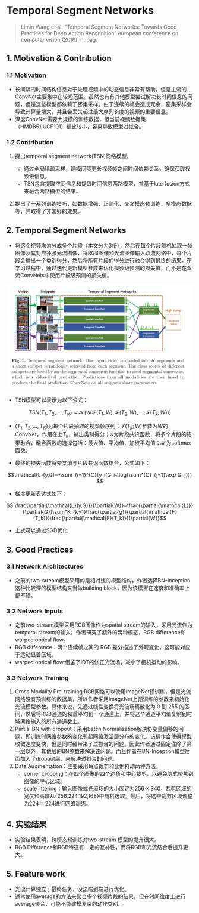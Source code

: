 # Temporal Segment Networks

> Limin Wang et al. “Temporal Segment Networks: Towards Good Practices for Deep Action Recognition” european conference on computer vision (2016): n. pag.

## 1. Motivation & Contribution

### 1.1 Motivation

- 长间隔的时间结构信息对于处理视频中的动态信息非常有帮助，但是主流的ConvNet主要集中在较短范围。虽然也有有其他模型尝试解决长时间信息的问题，但是这些模型都依赖于密集采样。由于连续的帧会造成冗余，密集采样会导致计算量增大，并且会丢失超过最大序列长度的视频的重要信息。
- 深度ConvNet需要大规模的训练数据，但当前视频数据集（HMDB51,UCF101）都比较小，容易导致模型过拟合。

### 1.2 Contribution

1. 提出temporal segment network(TSN)网络模型。
   - 通过全局稀疏采样，建模间隔更长视频帧之间时间依赖关系，确保获取视频级信息。
   - TSN包含提取空间信息和提取时间信息两路模型，并基于late fusion方式来融合两路模型的结果。

2. 提出了一系列训练技巧，如数据增强、正则化、交叉模态预训练、多模态数据等，并取得了非常好的效果。

## 2. Temporal Segment Networks

- 将这个视频均匀分成多个片段（本文分为3份），然后在每个片段随机抽取一帧图像及其对应多张光流图像，将RGB图像和光流图像输入双流网络中，每个片段会输出一个类别得分，然后将所有片段的得分进行融合得到最终的结果。在学习过程中，通过迭代更新模型参数来优化视频级预测的损失值，而不是在双流ConvNets中使用片段级预测的损失值。

![27](images/27.png)

- TSN模型可以表示为以下公式：

$$TSN(T_1,T_2,\dots ,T_K)=\mathcal{H}(\mathcal{G}(\mathcal{F}(T_1;W),\mathcal{F}(T_2;W),\dots,\mathcal{F}(T_k;W))) $$

- $(T_1,T_2,\dots ,T_K)$为每个片段抽取的视频帧序列；$\mathcal{F}(T_k;W)$参数为$W$的ConvNet，作用在上$T_k$，输出类别得分；$\mathcal{G}$为片段共识函数，将多个片段的结果融合，融合函数的选择包括：最大值、平均值、加权平均值；$\mathcal{H}$为softmax函数。

- 最终的损失函数将交叉熵与片段共识函数结合，公式如下：

$$\mathcal{L}(y,G)=-\sum_{i=1}^{C}{y_i(G_i-\log{\sum^{C}_{j=1}\exp G_j}}) $$

- 梯度更新表达式如下：

$$ \frac{\partial{\mathcal{L}(y,G)}}{\partial{W}}=\frac{\partial{\mathcal{L}}}{\partial{G}}\sum^K_{k=1}\frac{\partial{g}}{\partial{\mathcal{F}(T_k)}}\frac{\partial{\mathcal{F}(T_k)}}{\partial{W}}$$

- 上式可以通过SGD优化

## 3. Good Practices

### 3.1 Network Architectures

- 之前的two-stream模型采用的是相对浅的模型结构，作者选择BN-Inception这种比较深的模型结构来当做building block，因为该模型在速度和准确率上都不错。

### 3.2 Network Inputs

- 之前two-stream模型采用RGB图像作为spatial stream的输入，采用光流作为temporal stream的输入。作者研究了额外的两种模态，RGB difference和warped optical flow。
- RGB difference：两个连续帧之间的 RGB 差分描述了外观变化，这可能对应于运动显着区域。
- warped optical flow:借鉴了IDT的修正光流场，减小了相机运动的影响。

### 3.3 Network Training

1. Cross Modality Pre-training:RGB网络可以使用ImageNet预训练，但是光流网络没有预训练的数据集，所以作者采用ImageNet上预训练的参数来初始化光流模型参数。具体来说，先通过线性变换将光流场离散化为 0 到 255 的区间，然后将RGB通道的权重平均到一个通道上，并将这个通道平均值复制到时域网络输入的所有通道数上。
2. Partial BN with dropout：采用Batch Normalization解决协变量偏移的问题，即训练时网络参数的变化引起网络激活层分布的变化。该操作会使得模型收敛速度变快，但是同时会带来了过拟合的问题。因此作者通过固定住除了第一层以外，其他层的BN参数来解决该问题。而且作者在BN-Inception模型后面加入了dropout层，来解决过拟合的问题。
3. Data Augmentation：主要采用角点裁剪和比例抖动两种方法。
   - corner cropping：在四个图像的四个边角和中心裁剪，以避免隐式聚焦到图像的中心区域。
   - scale jittering：输入图像或光流场的大小固定为256 × 340，裁剪区域的宽度和高度从{256,224,192,168}中随机选取。最后，将这些裁剪区域调整为224 × 224进行网络训练。

## 4. 实验结果

- 实验结果表明，跨模态预训练对two-stream 模型的提升很大。
- RGB Difference和RGB特征有一定的互补性，而将RGB和光流结合后提升更大。

## 5. Feature work

- 光流计算独立于最终任务，没法端到端进行优化。
- 通常使用average的方法来聚合多个视频片段的结果，但在时间维度上进行average聚合，可能不能建模复杂的动作类别。
